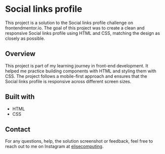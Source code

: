# Social links profile

This project is a solution to the Social links profile challenge on frontendmentor.io. The goal of this project was to create a clean and responsive Social links profile using HTML and CSS, matching the design as closely as possible.

## Overview

This project is part of my learning journey in front-end development. It helped me practice building components with HTML and styling them with CSS. The project follows a mobile-first approach and ensures that the Social links profile is responsive across different screen sizes.

## Built with

- HTML
- CSS

## Contact

For any questions, help, the solution screenshot or feedback, feel free to reach out to me on Instagram at [elisecomputing](https://www.instagram.com/elisecomputing/).
